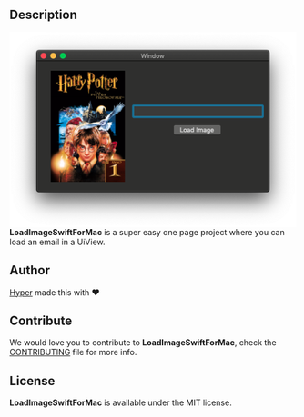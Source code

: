 
## Description

<img src="https://github.com/MDalprato/LoadImageSwiftForMac/blob/master/LoadImageSwiftForMacImg.png?raw=true" alt="LoadImage Icon" align="right" />

**LoadImageSwiftForMac** is a super easy one page project where you can load an email in a UiView.

## Author

[Hyper](http://hyper.no) made this with ❤️

## Contribute

We would love you to contribute to **LoadImageSwiftForMac**, check the [CONTRIBUTING](https://github.com/MDalprato/LoadImageSwiftForMac) file for more info.

## License

**LoadImageSwiftForMac** is available under the MIT license.
